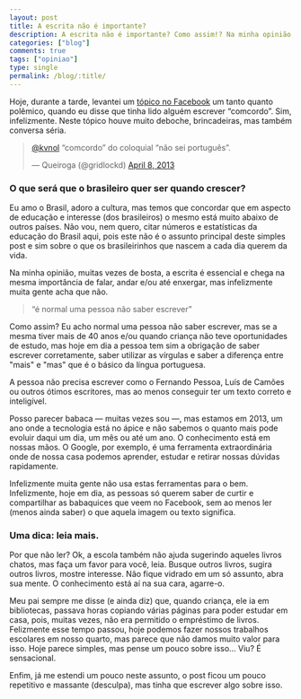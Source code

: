 ```yaml
---
layout: post
title: A escrita não é importante?
description: A escrita não é importante? Como assim!? Na minha opinião, a escrita chega no mesmo nível de importância de andar, falar e até enxergar.
categories: ["blog"]
comments: true
tags: ["opiniao"]
type: single
permalink: /blog/:title/
---
```


Hoje, durante a tarde, levantei um [tópico no Facebook](https://www.facebook.com/kvnol/posts/525089004220232) um tanto quanto polêmico, quando eu disse que tinha lido alguém escrever “comcordo”. Sim, infelizmente. Neste tópico houve muito deboche, brincadeiras, mas também conversa séria.

<blockquote class="twitter-tweet" data-theme="dark"><p lang="pt" dir="ltr"><a href="https://twitter.com/kvnol?ref_src=twsrc%5Etfw">@kvnol</a> “comcordo” do coloquial “não sei português”.</p>&mdash; Queiroga (@gridlockd) <a href="https://twitter.com/gridlockd/status/321365103817666560?ref_src=twsrc%5Etfw">April 8, 2013</a></blockquote> <script async src="https://platform.twitter.com/widgets.js" charset="utf-8"></script>

### O que será que o brasileiro quer ser quando crescer?

Eu amo o Brasil, adoro a cultura, mas temos que concordar que em aspecto de educação e interesse (dos brasileiros) o mesmo está muito abaixo de outros países. Não vou, nem quero, citar números e estatísticas da educação do Brasil aqui, pois este não é o assunto principal deste simples post e sim sobre o que os brasileirinhos que nascem a cada dia querem da vida.

Na minha opinião, muitas vezes de bosta, a escrita é essencial e chega na mesma importância de falar, andar e/ou até enxergar, mas infelizmente muita gente acha que não.

> “é normal uma pessoa não saber escrever”

Como assim? Eu acho normal uma pessoa não saber escrever, mas se a mesma tiver mais de 40 anos e/ou quando criança não teve oportunidades de estudo, mas hoje em dia a pessoa tem sim a obrigação de saber escrever corretamente, saber utilizar as vírgulas e saber a diferença entre "mais" e "mas" que é o básico da língua portuguesa.

A pessoa não precisa escrever como o Fernando Pessoa, Luís de Camões ou outros ótimos escritores, mas ao menos conseguir ter um texto correto e inteligível.

Posso parecer babaca — muitas vezes sou —, mas estamos em 2013, um ano onde a tecnologia está no ápice e não sabemos o quanto mais pode evoluir daqui um dia, um mês ou até um ano. O conhecimento está em nossas mãos. O Google, por exemplo, é uma ferramenta extraordinária onde de nossa casa podemos aprender, estudar e retirar nossas dúvidas rapidamente.

Infelizmente muita gente não usa estas ferramentas para o bem. Infelizmente, hoje em dia, as pessoas só querem saber de curtir e compartilhar as babaquices que veem no Facebook, sem ao menos ler (menos ainda saber) o que aquela imagem ou texto significa.

### Uma dica: leia mais.

Por que não ler? Ok, a escola também não ajuda sugerindo aqueles livros chatos, mas faça um favor para você, leia. Busque outros livros, sugira outros livros, mostre interesse. Não fique vidrado em um só assunto, abra sua mente. O conhecimento está aí na sua cara, agarre-o.

Meu pai sempre me disse (e ainda diz) que, quando criança, ele ia em bibliotecas, passava horas copiando várias páginas para poder estudar em casa, pois, muitas vezes, não era permitido o empréstimo de livros. Felizmente esse tempo passou, hoje podemos fazer nossos trabalhos escolares em nosso quarto, mas parece que não damos muito valor para isso. Hoje parece simples, mas pense um pouco sobre isso… Viu? É sensacional.

Enfim, já me estendi um pouco neste assunto, o post ficou um pouco repetitivo e massante (desculpa), mas tinha que escrever algo sobre isso.
